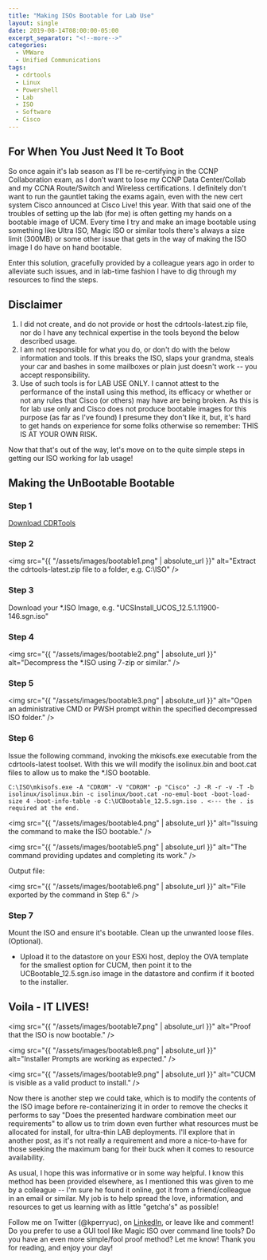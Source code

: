 ```yaml
---
title: "Making ISOs Bootable for Lab Use"
layout: single
date: 2019-08-14T08:00:00-05:00
excerpt_separator: "<!--more-->"
categories:
  - VMWare
  - Unified Communications
tags:
  - cdrtools
  - Linux
  - Powershell
  - Lab
  - ISO
  - Software
  - Cisco
---
```


## For When You Just Need It To Boot

So once again it's lab season as I'll be re-certifying in the CCNP Collaboration exam, as I don't want to lose my CCNP Data Center/Collab and my CCNA Route/Switch and Wireless certifications. I definitely don't want to run the gauntlet taking the exams again, even with the new cert system Cisco announced at Cisco Live! this year.<!--more--> With that said one of the troubles of setting up the lab (for me) is often getting my hands on a bootable image of UCM. Every time I try and make an image bootable using something like Ultra ISO, Magic ISO or similar tools there's always a size limit (300MB) or some other issue that gets in the way of making the ISO image I do have on hand bootable.

Enter this solution, gracefully provided by a colleague years ago in order to alleviate such issues, and in lab-time fashion I have to dig through my resources to find the steps.

## Disclaimer

1. I did not create, and do not provide or host the cdrtools-latest.zip file, nor do I have any technical expertise in the tools beyond the below described usage.
2. I am not responsible for what you do, or don't do with the below information and tools. If this breaks the ISO, slaps your grandma, steals your car and bashes in some mailboxes or plain just doesn't work -- you accept responsibility.
3. Use of such tools is for LAB USE ONLY. I cannot attest to the performance of the install using this method, its efficacy or whether or not any rules that Cisco (or others) may have are being broken. As this is for lab use only and Cisco does not produce bootable images for this purpose (as far as I've found) I presume they don't like it, but, it's hard to get hands on experience for some folks otherwise so remember: THIS IS AT YOUR OWN RISK.

Now that that's out of the way, let's move on to the quite simple steps in getting our ISO working for lab usage!

## Making the UnBootable Bootable

### Step 1

[Download CDRTools](http://smithii.com/files/cdrtools-latest.zip)

### Step 2

<span class="image fit"><img src="{{ "/assets/images/bootable1.png" | absolute_url }}" alt="Extract the cdrtools-latest.zip file to a folder, e.g. C:\ISO" /></span>

### Step 3

Download your *.ISO Image, e.g. "UCSInstall_UCOS_12.5.1.11900-146.sgn.iso"

### Step 4

<span class="image fit"><img src="{{ "/assets/images/bootable2.png" | absolute_url }}" alt="Decompress the *.ISO using 7-zip or similar." /></span>

### Step 5

<span class="image fit"><img src="{{ "/assets/images/bootable3.png" | absolute_url }}" alt="Open an administrative CMD or PWSH prompt within the specified decompressed ISO folder." /></span>

### Step 6

Issue the following command, invoking the mkisofs.exe executable from the cdrtools-latest toolset. With this we will modify the isolinux.bin and boot.cat files to allow us to make the *.ISO bootable.

```text
C:\ISO\mkisofs.exe -A "CDROM" -V "CDROM" -p "Cisco" -J -R -r -v -T -b isolinux/isolinux.bin -c isolinux/boot.cat -no-emul-boot -boot-load-size 4 -boot-info-table -o C:\UCBootable_12.5.sgn.iso . <--- the . is required at the end.
```

<span class="image fit"><img src="{{ "/assets/images/bootable4.png" | absolute_url }}" alt="Issuing the command to make the ISO bootable." /></span>

<span class="image fit"><img src="{{ "/assets/images/bootable5.png" | absolute_url }}" alt="The command providing updates and completing its work." /></span>

Output file:

<span class="image fit"><img src="{{ "/assets/images/bootable6.png" | absolute_url }}" alt="File exported by the command in Step 6." /></span>

### Step 7

Mount the ISO and ensure it's bootable. Clean up the unwanted loose files. (Optional).

- Upload it to the datastore on your ESXi host, deploy the OVA template for the smallest option for CUCM, then point it to the UCBootable_12.5.sgn.iso image in the datastore and confirm if it booted to the installer.

## Voila - IT LIVES!

<span class="image fit"><img src="{{ "/assets/images/bootable7.png" | absolute_url }}" alt="Proof that the ISO is now bootable." /></span>

<span class="image fit"><img src="{{ "/assets/images/bootable8.png" | absolute_url }}" alt="Installer Prompts are working as expected." /></span>

<span class="image fit"><img src="{{ "/assets/images/bootable9.png" | absolute_url }}" alt="CUCM is visible as a valid product to install." /></span>

Now there is another step we could take, which is to modify the contents of the ISO image before re-containerizing it in order to remove the checks it performs to say "Does the presented hardware combination meet our requirements"  to allow us to trim down even further what resources must be allocated for install, for ultra-thin LAB deployments. I'll explore that in another post, as it's not really a requirement and more a nice-to-have for those seeking the maximum bang for their buck when it comes to resource availability.

As usual, I hope this was informative or in some way helpful. I know this method has been provided elsewhere, as I mentioned this was given to me by a colleague -- I'm sure he found it online, got it from a friend/colleague in an email or similar. My job is to help spread the love, information, and resources to get us learning with as little "getcha's" as possible!

Follow me on Twitter (@kperryuc), on [LinkedIn](https://www.linkedin.com/in/kperryuc), or leave like and comment! Do you prefer to use a GUI tool like Magic ISO over command line tools? Do you have an even more simple/fool proof method? Let me know! Thank you for reading, and enjoy your day!
